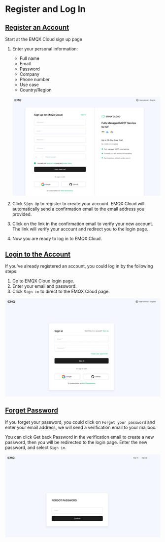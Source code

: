 # Register and Log In

## [Register an Account](https://www.emqx.com/en/signin?continue=https://www.emqx.com/en/cloud)

Start at the EMQX Cloud sign up page

1. Enter your personal information:

   * Full name
   * Email
   * Password
   * Company
   * Phone number
   * Use case
   * Country/Region

   ![login](./_assets/sign_up.png)

2. Click `Sign Up` to register to create your account.
   EMQX Cloud will automatically send a confirmation email to the email address you provided.
3. Click on the link in the confirmation email to verify your new account. The link will verify your account and redirect you to the login page.
4. Now you are ready to log in to EMQX Cloud.

## [Login to the Account](https://www.emqx.com/en/signin?continue=https://www.emqx.com/en/cloud)

If you've already registered an account, you could log in by the following steps:

1. Go to EMQX Cloud login page.
2. Enter your email and password.
3. Click `Sign in` to direct to the EMQX Cloud page.

![login](./_assets/log_in.png)

## [Forget Password](https://www.emqx.com/en/forgot-password?continue=https://www.emqx.com/en/cloud)

If you forget your password, you could click on `Forget your password` and enter your email address, we will send a verification email to your mailbox.

You can click Get back Password in the verification email to create a new password,
then you will be redirected to the login page. Enter the new password, and select `Sign in`.

![login](./_assets/forget_password.png)
